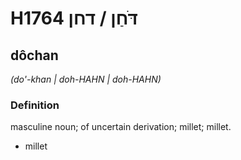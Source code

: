 # H1764 דֹּחַן / דחן

## dôchan

_(do'-khan | doh-HAHN | doh-HAHN)_

### Definition

masculine noun; of uncertain derivation; millet; millet.

- millet
